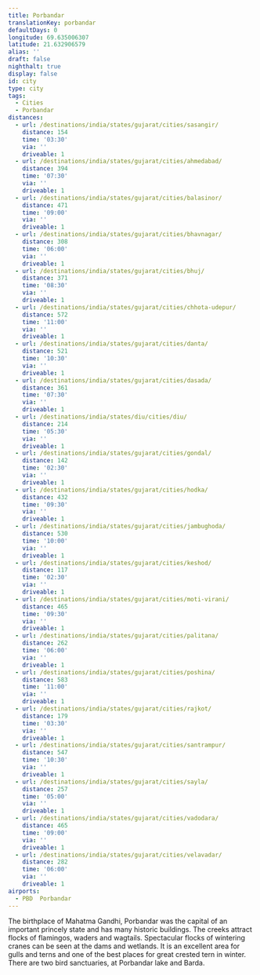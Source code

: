 ```yaml
---
title: Porbandar
translationKey: porbandar
defaultDays: 0
longitude: 69.635006307
latitude: 21.632906579
alias: ''
draft: false
nighthalt: true
display: false
id: city
type: city
tags:
  - Cities
  - Porbandar
distances:
  - url: /destinations/india/states/gujarat/cities/sasangir/
    distance: 154
    time: '03:30'
    via: ''
    driveable: 1
  - url: /destinations/india/states/gujarat/cities/ahmedabad/
    distance: 394
    time: '07:30'
    via: ''
    driveable: 1
  - url: /destinations/india/states/gujarat/cities/balasinor/
    distance: 471
    time: '09:00'
    via: ''
    driveable: 1
  - url: /destinations/india/states/gujarat/cities/bhavnagar/
    distance: 308
    time: '06:00'
    via: ''
    driveable: 1
  - url: /destinations/india/states/gujarat/cities/bhuj/
    distance: 371
    time: '08:30'
    via: ''
    driveable: 1
  - url: /destinations/india/states/gujarat/cities/chhota-udepur/
    distance: 572
    time: '11:00'
    via: ''
    driveable: 1
  - url: /destinations/india/states/gujarat/cities/danta/
    distance: 521
    time: '10:30'
    via: ''
    driveable: 1
  - url: /destinations/india/states/gujarat/cities/dasada/
    distance: 361
    time: '07:30'
    via: ''
    driveable: 1
  - url: /destinations/india/states/diu/cities/diu/
    distance: 214
    time: '05:30'
    via: ''
    driveable: 1
  - url: /destinations/india/states/gujarat/cities/gondal/
    distance: 142
    time: '02:30'
    via: ''
    driveable: 1
  - url: /destinations/india/states/gujarat/cities/hodka/
    distance: 432
    time: '09:30'
    via: ''
    driveable: 1
  - url: /destinations/india/states/gujarat/cities/jambughoda/
    distance: 530
    time: '10:00'
    via: ''
    driveable: 1
  - url: /destinations/india/states/gujarat/cities/keshod/
    distance: 117
    time: '02:30'
    via: ''
    driveable: 1
  - url: /destinations/india/states/gujarat/cities/moti-virani/
    distance: 465
    time: '09:30'
    via: ''
    driveable: 1
  - url: /destinations/india/states/gujarat/cities/palitana/
    distance: 262
    time: '06:00'
    via: ''
    driveable: 1
  - url: /destinations/india/states/gujarat/cities/poshina/
    distance: 583
    time: '11:00'
    via: ''
    driveable: 1
  - url: /destinations/india/states/gujarat/cities/rajkot/
    distance: 179
    time: '03:30'
    via: ''
    driveable: 1
  - url: /destinations/india/states/gujarat/cities/santrampur/
    distance: 547
    time: '10:30'
    via: ''
    driveable: 1
  - url: /destinations/india/states/gujarat/cities/sayla/
    distance: 257
    time: '05:00'
    via: ''
    driveable: 1
  - url: /destinations/india/states/gujarat/cities/vadodara/
    distance: 465
    time: '09:00'
    via: ''
    driveable: 1
  - url: /destinations/india/states/gujarat/cities/velavadar/
    distance: 282
    time: '06:00'
    via: ''
    driveable: 1
airports:
  - PBD  Porbandar
---
```





















































































































































The birthplace of Mahatma Gandhi, Porbandar was the capital of an important princely state and has many historic buildings. The creeks attract flocks of flamingos, waders and wagtails. Spectacular flocks of wintering cranes can be seen at the dams and wetlands. It is an excellent area for gulls and terns and one of the best places for great crested tern in winter. There are two bird sanctuaries, at Porbandar lake and Barda. 